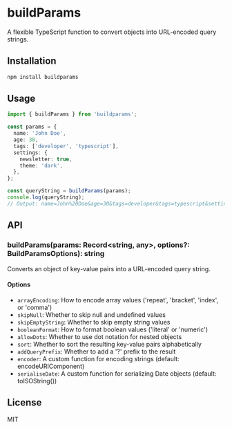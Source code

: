 # buildParams

A flexible TypeScript function to convert objects into URL-encoded query strings.

## Installation

```bash
npm install buildparams
```

## Usage

```typescript
import { buildParams } from 'buildparams';

const params = {
  name: 'John Doe',
  age: 30,
  tags: ['developer', 'typescript'],
  settings: {
    newsletter: true,
    theme: 'dark',
  },
};

const queryString = buildParams(params);
console.log(queryString);
// Output: name=John%20Doe&age=30&tags=developer&tags=typescript&settings%5Bnewsletter%5D=true&settings%5Btheme%5D=dark
```

## API

### buildParams(params: Record<string, any>, options?: BuildParamsOptions): string

Converts an object of key-value pairs into a URL-encoded query string.

#### Options

- `arrayEncoding`: How to encode array values ('repeat', 'bracket', 'index', or 'comma')
- `skipNull`: Whether to skip null and undefined values
- `skipEmptyString`: Whether to skip empty string values
- `booleanFormat`: How to format boolean values ('literal' or 'numeric')
- `allowDots`: Whether to use dot notation for nested objects
- `sort`: Whether to sort the resulting key-value pairs alphabetically
- `addQueryPrefix`: Whether to add a '?' prefix to the result
- `encoder`: A custom function for encoding strings (default: encodeURIComponent)
- `serialiseDate`: A custom function for serializing Date objects (default: toISOString())

## License

MIT
